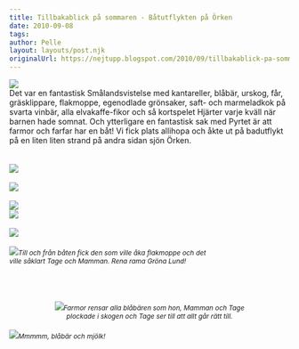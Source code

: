 ```yaml
---
title: Tillbakablick på sommaren - Båtutflykten på Örken
date: 2010-09-08
tags: 	
author: Pelle
layout: layouts/post.njk
originalUrl: https://nejtupp.blogspot.com/2010/09/tillbakablick-pa-sommaren-batutflykten.html
---
```


<img src="../../../../img/B%C3%A5tutflykt+p%C3%A5+%C3%96rken-_MG_3676.jpg"><br>Det var en fantastisk Smålandsvistelse med kantareller, blåbär, urskog, får, gräsklippare, flakmoppe, egenodlade grönsaker, saft- och marmeladkok på svarta vinbär, alla elvakaffe-fikor och så kortspelet Hjärter varje kväll när barnen hade somnat. Och ytterligare en fantastisk sak med Pyrtet är att farmor och farfar har en båt! Vi fick plats allihopa och åkte ut på badutflykt på en liten liten strand på andra sidan sjön Örken.<br><br><br><img src="../../../../img/B%C3%A5tutflykt+p%C3%A5+%C3%96rken-_MG_3778.jpg"><br><br><img src="../../../../img/B%C3%A5tutflykt+p%C3%A5+%C3%96rken-_MG_3783.jpg"><br><br><img src="../../../../img/B%C3%A5tutflykt+p%C3%A5+%C3%96rken-_MG_3719.jpg"><br><img src="../../../../img/B%C3%A5tutflykt+p%C3%A5+%C3%96rken-_MG_3720.jpg"><br><br><img src="../../../../img/B%C3%A5tutflykt+p%C3%A5+%C3%96rken-_MG_3733.jpg"><br><br><img src="../../../../img/B%C3%A5tutflykt+p%C3%A5+%C3%96rken-_MG_3784.jpg"><span style="font-size:85%;"><span style="font-style: italic;">Till och från båten fick den som ville åka flakmoppe och det<br>ville såklart Tage och Mamman. Rena rama Gröna Lund!</span><br></span></div><br><br><br><div style="text-align: center;"><img src="../../../../img/Kring+Pyrtet-_MG_3572.jpg"><span style="font-size:85%;"><span style="font-style: italic;">Farmor rensar alla blåbären som hon, Mamman och Tage<br>plockade i skogen och Tage ser till att allt går rätt till.</span><br></span></div><br><img src="../../../../img/Kring+Pyrtet-_MG_3584.jpg"><span style="font-size:85%;"><span style="font-style: italic;">Mmmmm, blåbär och mjölk!</span><br></span></div>
<!-- no comments on this post -->
